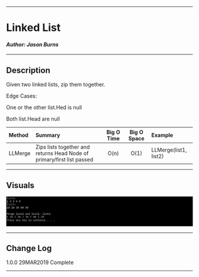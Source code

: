 ------------------------------

# Linked List
#### *Author: Jason Burns*

------------------------------

## Description

Given two linked lists, zip them together.

Edge Cases:

One or the other list.Hed is null

Both list.Head are null

| Method | Summary | Big O Time | Big O Space | Example | 
| :----------- | :----------- | :-------------: | :-------------: | :----------- |
| LLMerge | Zips lists together and returns Head Node of primary/first list passed | O(n) | O(1) | LLMerge(list1, list2) |

------------------------------

## Visuals
![Merge Lists](https://github.com/jasonb315/data-structures-and-algorithms-dn/blob/ll_merge/Challenges/LLMerge/LLMerge/assets/Capture.JPG)


------------------------------

## Change Log
1.0.0 29MAR2019 Complete

------------------------------